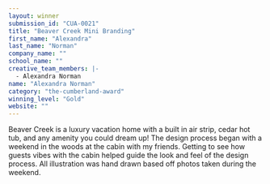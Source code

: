 ```yaml
---
layout: winner
submission_id: "CUA-0021"
title: "Beaver Creek Mini Branding"
first_name: "Alexandra"
last_name: "Norman"
company_name: ""
school_name: ""
creative_team_members: |-
  - Alexandra Norman
name: "Alexandra Norman"
category: "the-cumberland-award"
winning_level: "Gold"
website: ""
---
```


Beaver Creek is a luxury vacation home with a built in air strip, cedar hot tub, and any amenity you could dream up! The design process began with a weekend in the woods at the cabin with my friends. Getting to see how guests vibes with the cabin helped guide the look and feel of the design process. All illustration was hand drawn based off photos taken during the weekend.

